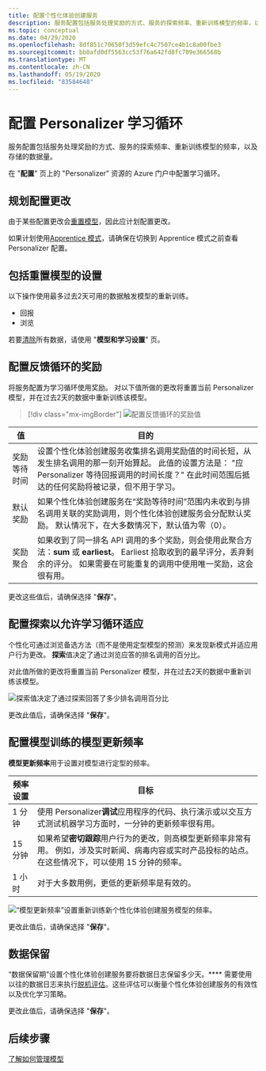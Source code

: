 ```yaml
---
title: 配置个性化体验创建服务
description: 服务配置包括服务处理奖励的方式、服务的探索频率、重新训练模型的频率，以及存储的数据量。
ms.topic: conceptual
ms.date: 04/29/2020
ms.openlocfilehash: 8df851c70650f3d59efc4c7507ce4b1c8a00fbe3
ms.sourcegitcommit: bb0afd0df5563cc53f76a642fd8fc709e366568b
ms.translationtype: MT
ms.contentlocale: zh-CN
ms.lasthandoff: 05/19/2020
ms.locfileid: "83584648"
---
```

# <a name="configure-personalizer-learning-loop"></a>配置 Personalizer 学习循环

服务配置包括服务处理奖励的方式、服务的探索频率、重新训练模型的频率，以及存储的数据量。

在 "**配置**" 页上的 "Personalizer" 资源的 Azure 门户中配置学习循环。

<a name="configure-service-settings-in-the-azure-portal"></a>
<a name="configure-reward-settings-for-the-feedback-loop-based-on-use-case"></a>

## <a name="planning-configuration-changes"></a>规划配置更改

由于某些配置更改会[重置模型](#settings-that-include-resetting-the-model)，因此应计划配置更改。

如果计划使用[Apprentice 模式](concept-apprentice-mode.md)，请确保在切换到 Apprentice 模式之前查看 Personalizer 配置。

<a name="clear-data-for-your-learning-loop"></a>

## <a name="settings-that-include-resetting-the-model"></a>包括重置模型的设置

以下操作使用最多过去2天可用的数据触发模型的重新训练。

* 回报
* 浏览

若要[清除](how-to-manage-model.md)所有数据，请使用 "**模型和学习设置**" 页。

## <a name="configure-rewards-for-the-feedback-loop"></a>配置反馈循环的奖励

将服务配置为学习循环使用奖励。 对以下值所做的更改将重置当前 Personalizer 模型，并在过去2天的数据中重新训练该模型。

> [!div class="mx-imgBorder"]
> ![配置反馈循环的奖励值](media/settings/configure-model-reward-settings.png)

|值|目的|
|--|--|
|奖励等待时间|设置个性化体验创建服务收集排名调用奖励值的时间长短，从发生排名调用的那一刻开始算起。 此值的设置方法是： "应 Personalizer 等待回报调用的时间长度？" 在此时间范围后抵达的任何奖励将被记录，但不用于学习。|
|默认奖励|如果个性化体验创建服务在“奖励等待时间”范围内未收到与排名调用关联的奖励调用，则个性化体验创建服务会分配默认奖励。 默认情况下，在大多数情况下，默认值为零（0）。|
|奖励聚合|如果收到了同一排名 API 调用的多个奖励，则会使用此聚合方法：**sum** 或 **earliest**。 Earliest 拾取收到的最早评分，丢弃剩余的评分。 如果需要在可能重复的调用中使用唯一奖励，这会很有用。 |

更改这些值后，请确保选择 "**保存**"。

## <a name="configure-exploration-to-allow-the-learning-loop-to-adapt"></a>配置探索以允许学习循环适应

个性化可通过浏览备选方法（而不是使用定型模型的预测）来发现新模式并适应用户行为更改。 **探索**值决定了通过浏览应答的排名调用的百分比。

对此值所做的更改将重置当前 Personalizer 模型，并在过去2天的数据中重新训练该模型。

![探索值决定了通过探索回答了多少排名调用百分比](media/settings/configure-exploration-setting.png)

更改此值后，请确保选择 "**保存**"。

<a name="model-update-frequency"></a>

## <a name="configure-model-update-frequency-for-model-training"></a>配置模型训练的模型更新频率

**模型更新频率**用于设置对模型进行定型的频率。

|频率设置|目标|
|--|--|
|1 分钟|使用 Personalizer**调试**应用程序的代码、执行演示或以交互方式测试机器学习方面时，一分钟的更新频率很有用。|
|15 分钟|如果希望**密切跟踪**用户行为的更改，则高模型更新频率非常有用。 例如，涉及实时新闻、病毒内容或实时产品投标的站点。 在这些情况下，可以使用 15 分钟的频率。 |
|1 小时|对于大多数用例，更低的更新频率是有效的。|

![“模型更新频率”设置重新训练新个性化体验创建服务模型的频率。](media/settings/configure-model-update-frequency-settings-15-minutes.png)

更改此值后，请确保选择 "**保存**"。

## <a name="data-retention"></a>数据保留

“数据保留期”设置个性化体验创建服务要将数据日志保留多少天。**** 需要使用以往的数据日志来执行[脱机评估](concepts-offline-evaluation.md)。这些评估可以衡量个性化体验创建服务的有效性以及优化学习策略。

更改此值后，请确保选择 "**保存**"。



## <a name="next-steps"></a>后续步骤

[了解如何管理模型](how-to-manage-model.md)
